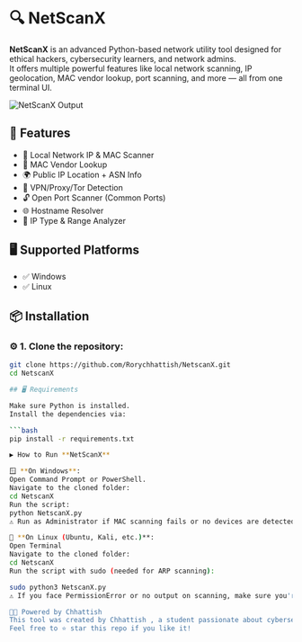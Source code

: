 # 🔍 NetScanX

**NetScanX** is an advanced Python-based network utility tool designed for ethical hackers, cybersecurity learners, and network admins.  
It offers multiple powerful features like local network scanning, IP geolocation, MAC vendor lookup, port scanning, and more — all from one terminal UI.

![NetScanX Output](images/netscan_output.png)

## 🚀 Features

- 📱 Local Network IP & MAC Scanner
- 🍿 MAC Vendor Lookup
- 🌍 Public IP Location + ASN Info
- 🔎 VPN/Proxy/Tor Detection
- 🔓 Open Port Scanner (Common Ports)
- 🌐 Hostname Resolver
- 🧠 IP Type & Range Analyzer

## 🖥️ Supported Platforms

- ✅ Windows
- ✅ Linux


## 📦 Installation

### ⚙️ 1. Clone the repository:

```bash
git clone https://github.com/Rorychhattish/NetscanX.git
cd NetscanX

## 🖥️ Requirements

Make sure Python is installed.  
Install the dependencies via:

```bash
pip install -r requirements.txt

▶️ How to Run **NetScanX**

🪟 **On Windows**:
Open Command Prompt or PowerShell.
Navigate to the cloned folder:
cd NetscanX
Run the script:
python NetscanX.py
⚠️ Run as Administrator if MAC scanning fails or no devices are detected.

🐧 **On Linux (Ubuntu, Kali, etc.)**:
Open Terminal
Navigate to the cloned folder:
cd NetscanX
Run the script with sudo (needed for ARP scanning):

sudo python3 NetscanX.py
⚠️ If you face PermissionError or no output on scanning, make sure you're using sudo.

🧑‍💻 Powered by Chhattish
This tool was created by Chhattish , a student passionate about cybersecurity, network programming, and ethical hacking.
Feel free to ⭐ star this repo if you like it!

